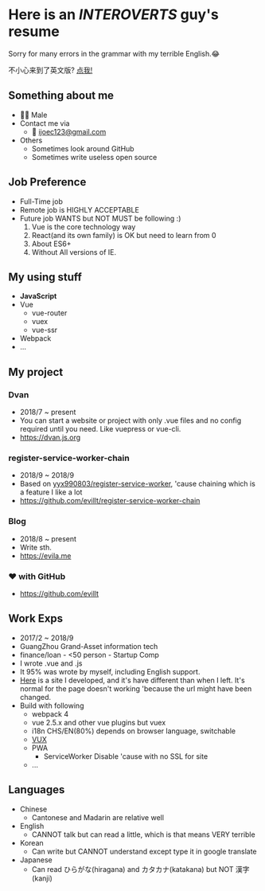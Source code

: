 # Here is an _**INTEROVERTS**_ guy's resume

Sorry for many errors in the grammar with my terrible English.😂 

不小心来到了英文版? [点我!](/)

## Something about me
- 👨‍💻‍ Male
- Contact me via
  - 📨 <a href="mailto:ijoec123@gmail.com">ijoec123@gmail.com</a>
- Others
  - Sometimes look around GitHub
  - Sometimes write useless open source

## Job Preference
- Full-Time job
- Remote job is HIGHLY ACCEPTABLE
- Future job WANTS but NOT MUST be following :)
  1. Vue is the core technology way
  2. React(and its own family) is OK but need to learn from 0
  3. About ES6+
  4. Without All versions of IE.

## My using stuff
- **JavaScript**
- Vue
  - vue-router
  - vuex
  - vue-ssr
- Webpack
- ...

## My project

### Dvan
- 2018/7 ~ present
- You can start a website or project with only .vue files and no config required until you need. Like vuepress or vue-cli.
- <a target="_blank" href="https://dvan.js.org">https://dvan.js.org</a>

### register-service-worker-chain
- 2018/9 ~ 2018/9
- Based on <a target="_blank" href="https://github.com/yyx990803/register-service-worker">yyx990803/register-service-worker</a>, 'cause chaining which is a feature I like a lot
- <a target="_blank" href="https://github.com/evillt/register-service-worker-chain">https://github.com/evillt/register-service-worker-chain</a>

### Blog
- 2018/8 ~ present
- Write sth.
- <a target="_blank" href="https://evila.me">https://evila.me</a>

### ❤️ with GitHub
- <a target="_blank" href="https://github.com/evillt">https://github.com/evillt</a>

## Work Exps
- 2017/2 ~ 2018/9
- GuangZhou Grand-Asset information tech
- finance/loan - <50 person - Startup Comp
- I wrote .vue and .js
- It 95% was wrote by myself, including English support.
- <a target="_blank" href="http://39.108.168.182:9096">Here</a> is a site I developed, and it's have different than when I left. It's normal for the page doesn't working 'because the url might have been changed.
- Build with following
  - webpack 4
  - vue 2.5.x and other vue plugins but vuex
  - i18n CHS/EN(80%) depends on browser language, switchable
  - <a target="_blank" href="https://vux.li">VUX</a>
  - PWA
    - ServiceWorker Disable 'cause with no SSL for site
  - ...

## Languages
- Chinese
  - Cantonese and Madarin are relative well
- English
  - CANNOT talk but can read a little, which is that means VERY terrible
- Korean
  - Can write but CANNOT understand except type it in google translate
- Japanese
  - Can read ひらがな(hiragana) and カタカナ(katakana) but NOT 漢字(kanji)
